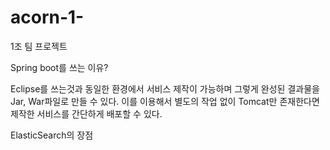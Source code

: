 # acorn-1-
1조 팀 프로젝트

Spring boot를 쓰는 이유?

Eclipse를 쓰는것과 동일한 환경에서 서비스 제작이 가능하며
그렇게 완성된 결과물을 Jar, War파일로 만들 수 있다.
이를 이용해서 별도의 작업 없이 Tomcat만 존재한다면 제작한 서비스를 간단하게 배포할 수 있다.

ElasticSearch의 장점

